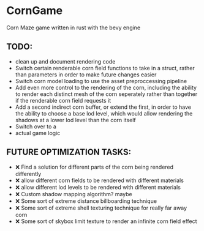 # CornGame
Corn Maze game written in rust with the bevy engine

## TODO:
- clean up and document rendering code
- Switch certain renderable corn field functions to take in a struct, rather than parameters in order to make future changes easier
- Switch corn model loading to use the asset preproccessing pipeline
- Add even more control to the rendering of the corn, including the ability to render each distinct mesh of the corn seperately rather than together if the renderable corn field requests it
- Add a second indirect corn buffer, or extend the first, in order to have the ability to choose a base lod level, which would allow rendering the shadows at a lower lod level than the corn itself
- Switch over to a 
- actual game logic
## FUTURE OPTIMIZATION TASKS: 
- :x: Find a solution for different parts of the corn being rendered differently
- :x: allow different corn fields to be rendered with different materials
- :x: allow different lod levels to be rendered with different materials
- :x: Custom shadow mapping algorithm? maybe
- :x: Some sort of extreme distance billboarding technique
- :x: Some sort of extreme shell texturing technique for really far away corn
- :x: Some sort of skybox limit texture to render an  infinite corn field effect


